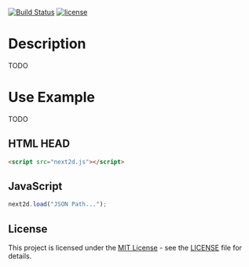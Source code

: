 [![Build Status](https://travis-ci.com/Next2D/Player.svg?branch=develop)](https://travis-ci.com/Next2D/Player)
[![license](https://img.shields.io/github/license/liyasthomas/banner.svg)](https://github.com/Next2D/Player/blob/main/LICENSE)

# Description
TODO

# Use Example
TODO

## HTML HEAD
```html
<script src="next2d.js"></script>
```

## JavaScript
```javascript
next2d.load("JSON Path...");
```

## License

This project is licensed under the [MIT License](https://opensource.org/licenses/MIT) - see the [LICENSE](LICENSE) file for details.